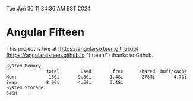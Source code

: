 Tue Jan 30 11:34:36 AM EST 2024

# Angular Fifteen


This project is live at [https://angularsixteen.github.io](https://angularsixteen.github.io "fifteen!") thanks to Github.

```bash
System Memory
               total        used        free      shared  buff/cache   available
Mem:            15Gi       9.8Gi       1.4Gi       278Mi       4.7Gi       5.5Gi
Swap:          8.0Gi       4.6Gi       3.4Gi
System Storage
546M	.
